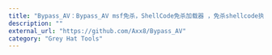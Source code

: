 ```yaml
---
title: "Bypass_AV：Bypass_AV msf免杀，ShellCode免杀加载器 ，免杀shellcode执行程序 ，360&火绒&Windows Defender"
description: ""
external_url: "https://github.com/Axx8/Bypass_AV"
category: "Grey Hat Tools"
---
```

